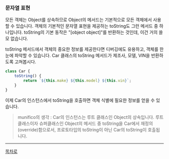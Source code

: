 ### 문자열 표현
모든 객체는 Object를 상속하므로 Object의 메서드는 기본적으로 모든 객체에서 사용할 수 있습니다. 객체의 기본적인 문자열 표현을 제공하는 toString도 그런 메서드 중 하나입니다. toString의 기본 동작은 "[object object]"를 반환하는 것인데, 이건 거의 쓸모 없습니다.

toString 메서드에서 객체의 중요한 정보를 제공한다면 디버깅에도 유용하고, 객체를 한 눈에 파악할 수 있습니다. Car 클래스의 toString 메서드가 제조사, 모델, VIN을 반환하도록 고쳐봅시다.

~~~javascript
class Car {
    toString() {
        return `${this.make} ${this.model} ${this.vin}`;
    }
}
~~~

이제 Car의 인스턴스에서 toString을 호출하면 객체 식별에 필요한 정보를 얻을 수 있습니다.

> munifico의 생각 : Car의 인스턴스는 루트 클래스인 Object의 상속입니다. 루트 클래스이자 슈퍼클래스인 Object의 메서드 중 toString을 Car에서 재정의(override)함으로서, 프로토타입의 toString이 아닌 Car의 toString이 호출됩니다.

***
[목차로](../progressCheck.md)